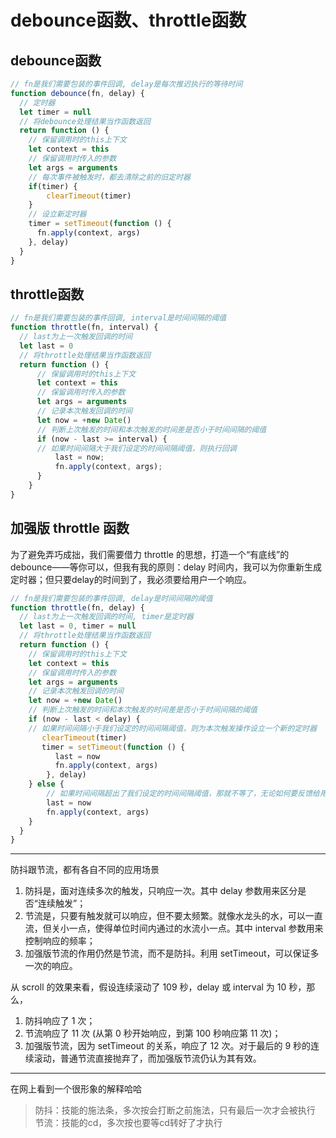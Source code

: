 # debounce函数、throttle函数
## debounce函数
```JavaScript
// fn是我们需要包装的事件回调, delay是每次推迟执行的等待时间
function debounce(fn, delay) {
  // 定时器
  let timer = null
  // 将debounce处理结果当作函数返回
  return function () {
    // 保留调用时的this上下文
    let context = this
    // 保留调用时传入的参数
    let args = arguments
    // 每次事件被触发时，都去清除之前的旧定时器
    if(timer) {
        clearTimeout(timer)
    }
    // 设立新定时器
    timer = setTimeout(function () {
      fn.apply(context, args)
    }, delay)
  }
}

```



## throttle函数
```JavaScript
// fn是我们需要包装的事件回调, interval是时间间隔的阈值
function throttle(fn, interval) {
  // last为上一次触发回调的时间
  let last = 0
  // 将throttle处理结果当作函数返回
  return function () {
      // 保留调用时的this上下文
      let context = this
      // 保留调用时传入的参数
      let args = arguments
      // 记录本次触发回调的时间
      let now = +new Date()
      // 判断上次触发的时间和本次触发的时间差是否小于时间间隔的阈值
      if (now - last >= interval) {
      // 如果时间间隔大于我们设定的时间间隔阈值，则执行回调
          last = now;
          fn.apply(context, args);
      }
    }
}

```



## 加强版 throttle 函数
为了避免弄巧成拙，我们需要借力 throttle 的思想，打造一个“有底线”的 debounce——等你可以，但我有我的原则：delay 时间内，我可以为你重新生成定时器；但只要delay的时间到了，我必须要给用户一个响应。
```JavaScript
// fn是我们需要包装的事件回调, delay是时间间隔的阈值
function throttle(fn, delay) {
  // last为上一次触发回调的时间, timer是定时器
  let last = 0, timer = null
  // 将throttle处理结果当作函数返回
  return function () { 
    // 保留调用时的this上下文
    let context = this
    // 保留调用时传入的参数
    let args = arguments
    // 记录本次触发回调的时间
    let now = +new Date()
    // 判断上次触发的时间和本次触发的时间差是否小于时间间隔的阈值
    if (now - last < delay) {
    // 如果时间间隔小于我们设定的时间间隔阈值，则为本次触发操作设立一个新的定时器
       clearTimeout(timer)
       timer = setTimeout(function () {
          last = now
          fn.apply(context, args)
        }, delay)
    } else {
        // 如果时间间隔超出了我们设定的时间间隔阈值，那就不等了，无论如何要反馈给用户一次响应
        last = now
        fn.apply(context, args)
    }
  }
}

```
---
防抖跟节流，都有各自不同的应用场景

1) 防抖是，面对连续多次的触发，只响应一次。其中 delay 参数用来区分是否“连续触发”；
2) 节流是，只要有触发就可以响应，但不要太频繁。就像水龙头的水，可以一直流，但关小一点，使得单位时间内通过的水流小一点。其中 interval 参数用来控制响应的频率；
3) 加强版节流的作用仍然是节流，而不是防抖。利用 setTimeout，可以保证多一次的响应。

从 scroll 的效果来看，假设连续滚动了 109 秒，delay 或 interval 为 10 秒，那么，
1) 防抖响应了 1 次；
2) 节流响应了 11 次 (从第 0 秒开始响应，到第 100 秒响应第 11 次)；
3) 加强版节流，因为 setTimeout 的关系，响应了 12 次。对于最后的 9 秒的连续滚动，普通节流直接抛弃了，而加强版节流仍认为其有效。
---

在网上看到一个很形象的解释哈哈

> 防抖：技能的施法条，多次按会打断之前施法，只有最后一次才会被执行
> 节流：技能的cd，多次按也要等cd转好了才执行